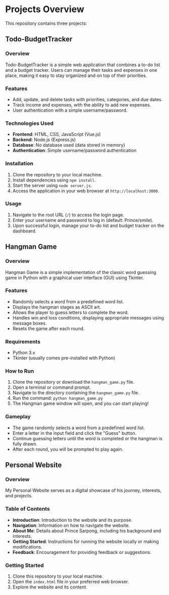 # Projects Overview

This repository contains three projects:

## Todo-BudgetTracker

### Overview
Todo-BudgetTracker is a simple web application that combines a to-do list and a budget tracker. Users can manage their tasks and expenses in one place, making it easy to stay organized and on top of their priorities.

### Features
- Add, update, and delete tasks with priorities, categories, and due dates.
- Track income and expenses, with the ability to add new expenses.
- User authentication with a simple username/password.

### Technologies Used
- **Frontend**: HTML, CSS, JavaScript (Vue.js)
- **Backend**: Node.js (Express.js)
- **Database**: No database used (data stored in memory)
- **Authentication**: Simple username/password authentication

### Installation
1. Clone the repository to your local machine.
2. Install dependencies using `npm install`.
3. Start the server using `node server.js`.
4. Access the application in your web browser at `http://localhost:3000`.

### Usage
1. Navigate to the root URL (`/`) to access the login page.
2. Enter your username and password to log in (default: Prince/smile).
3. Upon successful login, manage your to-do list and budget tracker on the dashboard.

## Hangman Game

### Overview
Hangman Game is a simple implementation of the classic word guessing game in Python with a graphical user interface (GUI) using Tkinter.

### Features
- Randomly selects a word from a predefined word list.
- Displays the hangman stages as ASCII art.
- Allows the player to guess letters to complete the word.
- Handles win and loss conditions, displaying appropriate messages using message boxes.
- Resets the game after each round.

### Requirements
- Python 3.x
- Tkinter (usually comes pre-installed with Python)

### How to Run
1. Clone the repository or download the `hangman_game.py` file.
2. Open a terminal or command prompt.
3. Navigate to the directory containing the `hangman_game.py` file.
4. Run the command: `python hangman_game.py`
5. The Hangman game window will open, and you can start playing!

### Gameplay
- The game randomly selects a word from a predefined word list.
- Enter a letter in the input field and click the "Guess" button.
- Continue guessing letters until the word is completed or the hangman is fully drawn.
- After each round, you will be prompted to play again.

## Personal Website

### Overview
My Personal Website serves as a digital showcase of his journey, interests, and projects.

### Table of Contents
- **Introduction**: Introduction to the website and its purpose.
- **Navigation**: Information on how to navigate the website.
- **About Me**: Details about Prince Sarpong, including his background and interests.
- **Getting Started**: Instructions for running the website locally or making modifications.
- **Feedback**: Encouragement for providing feedback or suggestions.

### Getting Started
1. Clone this repository to your local machine.
2. Open the `index.html` file in your preferred web browser.
3. Explore the website and its content.


